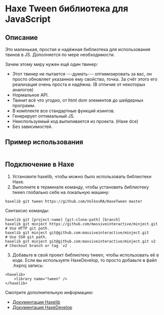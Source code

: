 # Haxe Tween библиотека для JavaScript

Описание
------------------------------

Это маленькая, простая и надёжная библиотека для использования твинов в JS.
Дополняется по мере необходимости.

Зачем этому миру нужен ещё один твинер:
- Этот твинер не пытается ---думать--- оптимизировать за вас, он просто обновляет указанное ему свойство, точка. За счёт этого его реализация очень проста и надёжна. (В отличие от некоторых аналогов)
- Нормальное API.
- Твинит всё что угодно, от html dom элементов до шейдерных программ.
- В комплекте все стандартные функций изингов.
- Генерирует оптимальный JS.
- Неиспользуемый код выпиливается из проекта. (Haxe dce)
- Без зависимостей.

Пример использования
------------------------------
```
```

Подключение в Haxe
------------------------------

1. Установите haxelib, чтобы можно было использовать библиотеки Haxe.
2. Выполните в терминале команду, чтобы установить библиотеку tween глобально себе на локальную машину:
```
haxelib git tween https://github.com/VolkovRA/HaxeTween master
```
Синтаксис команды:
```
haxelib git [project-name] [git-clone-path] [branch]
haxelib git minject https://github.com/massiveinteractive/minject.git         # Use HTTP git path.
haxelib git minject git@github.com:massiveinteractive/minject.git             # Use SSH git path.
haxelib git minject git@github.com:massiveinteractive/minject.git v2          # Checkout branch or tag `v2`.
```
3. Добавьте в свой проект библиотеку tween, чтобы использовать её в коде. Если вы используете HaxeDevelop, то просто добавьте в файл .hxproj запись:
```
<haxelib>
	<library name="tween" />
</haxelib>
```

Смотрите дополнительную информацию:
 * [Документация Haxelib](https://lib.haxe.org/documentation/using-haxelib/ "Using Haxelib")
 * [Документация HaxeDevelop](https://haxedevelop.org/configure-haxe.html "Configure Haxe")
